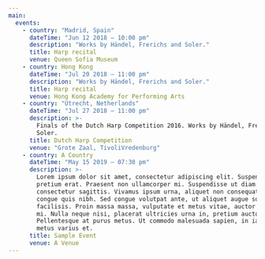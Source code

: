 ```yaml
---
main:
  events:
    - country: "Madrid, Spain"
      dateTime: "Jun 12 2018 – 10:00 pm"
      description: "Works by Händel, Frerichs and Soler."
      title: Harp recital
      venue: Queen Sofia Museum
    - country: Hong Kong
      dateTime: "Jul 20 2018 – 11:00 pm"
      description: "Works by Händel, Frerichs and Soler."
      title: Harp recital
      venue: Hong Kong Academy for Performing Arts
    - country: "Utrecht, Netherlands"
      dateTime: "Jul 27 2018 – 11:00 pm"
      description: >-
        Finals of the Dutch Harp Competition 2016. Works by Händel, Frerichs and
        Soler.
      title: Dutch Harp Competition
      venue: "Grote Zaal, TivoliVredenburg"
    - country: A Country
      dateTime: "May 15 2019 – 07:30 pm"
      description: >-
        Lorem ipsum dolor sit amet, consectetur adipiscing elit. Suspendisse nec
        pretium erat. Praesent non ullamcorper mi. Suspendisse ut diam et ante
        consectetur sagittis. Vivamus ipsum urna, aliquet non consequat ac,
        congue quis nibh. Sed congue volutpat ante, ut aliquet augue sodales
        facilisis. Proin massa massa, vulputate et metus vitae, auctor maximus
        mi. Nulla neque nisi, placerat ultricies urna in, pretium auctor turpis.
        Pellentesque at purus metus. Ut commodo malesuada sapien, in iaculis
        metus varius et.
      title: Sample Event
      venue: A Venue
---
```

